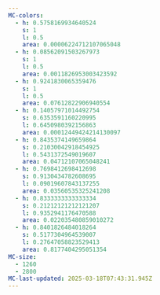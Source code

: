 ```yaml
---
MC-colors:
  - h: 0.5758169934640524
    s: 1
    l: 0.5
    area: 0.00006224712107065048
  - h: 0.08562091503267973
    s: 1
    l: 0.5
    area: 0.0011826953003423592
  - h: 0.9241830065359476
    s: 1
    l: 0.5
    area: 0.07612822906940554
  - h: 0.14057971014492754
    s: 0.6353591160220995
    l: 0.6450980392156863
    area: 0.00012449424214130097
  - h: 0.8435374149659864
    s: 0.21030042918454925
    l: 0.5431372549019607
    area: 0.04712107065048241
  - h: 0.7698412698412698
    s: 0.9130434782608695
    l: 0.09019607843137255
    area: 0.03560535325241208
  - h: 0.8333333333333334
    s: 0.21212121212121207
    l: 0.9352941176470588
    area: 0.022035480859010272
  - h: 0.8401826484018264
    s: 0.5177304964539007
    l: 0.27647058823529413
    area: 0.8177404295051354
MC-size:
  - 1260
  - 2800
MC-last-updated: 2025-03-18T07:43:31.945Z
---
```

